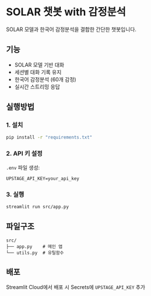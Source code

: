 # SOLAR 챗봇 with 감정분석

SOLAR 모델과 한국어 감정분석을 결합한 간단한 챗봇입니다.

## 기능
- SOLAR 모델 기반 대화
- 세션별 대화 기록 유지  
- 한국어 감정분석 (60개 감정)
- 실시간 스트리밍 응답

## 실행방법

### 1. 설치
```bash
pip install -r "requirements.txt"
```

### 2. API 키 설정
`.env` 파일 생성:
```
UPSTAGE_API_KEY=your_api_key
```

### 3. 실행
```bash
streamlit run src/app.py
```

## 파일구조
```
src/
├── app.py    # 메인 앱
└── utils.py  # 유틸함수
```

## 배포
Streamlit Cloud에서 배포 시 Secrets에 `UPSTAGE_API_KEY` 추가